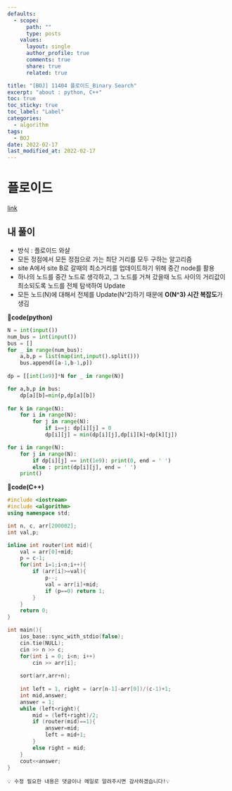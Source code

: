 ```yaml
---
defaults:
  - scope:
      path: ""
      type: posts
    values:
      layout: single
      author_profile: true
      comments: true
      share: true
      related: true

title: "[BOJ] 11404 플로이드_Binary Search"
excerpt: "about : python, C++"
toc: true
toc_sticky: true
toc_label: "Label"
categories:
  - algorithm
tags:
  - BOJ
date: 2022-02-17
last_modified_at: 2022-02-17
---
```


# 플로이드

[link](https://www.acmicpc.net/problem/11404)

## 내 풀이

- 방식 : 플로이드 와샬
- 모든 정점에서 모든 정점으로 가는 최단 거리를 모두 구하는 알고리즘
- site A에서 site B로 갈때의 최소거리를 업데이트하기 위해 중간 node를 활용
- 하나의 노드를 중간 노드로 생각하고, 그 노드를 거쳐 갔을때 노드 사이의 거리값이 최소되도록 노드를 전체 탐색하여 Update
- 모든 노드(N)에 대해서 전체를 Update(N^2)하기 때문에 **O(N^3) 시간 복잡도**가 생김

**📰code(python)**
```python
N = int(input())
num_bus = int(input())
bus = []
for _ in range(num_bus):
    a,b,p = list(map(int,input().split()))
    bus.append([a-1,b-1,p])
    
dp = [[int(1e9)]*N for _ in range(N)]

for a,b,p in bus:
    dp[a][b]=min(p,dp[a][b])
    
for k in range(N):
    for i in range(N):
        for j in range(N):
            if i==j: dp[i][j] = 0
            dp[i][j] = min(dp[i][j],dp[i][k]+dp[k][j])

for i in range(N):
    for j in range(N):
        if dp[i][j] == int(1e9): print(0, end = ' ')
        else : print(dp[i][j], end = ' ')
    print()
```

**📰code(C++)**
```C++
#include <iostream>
#include <algorithm>
using namespace std;

int n, c, arr[200002];
int val,p;

inline int router(int mid){
    val = arr[0]+mid;
    p = c-1;
    for(int i=1;i<n;i++){
        if (arr[i]>=val){
            p--;
            val = arr[i]+mid;
            if (p==0) return 1;
        }
    }
    return 0;
}

int main(){
    ios_base::sync_with_stdio(false);
    cin.tie(NULL);
    cin >> n >> c;
    for(int i = 0; i<n; i++)
        cin >> arr[i];
    
    sort(arr,arr+n);
    
    int left = 1, right = (arr[n-1]-arr[0])/(c-1)+1;
    int mid,answer;
    answer = 1;
    while (left<right){
        mid = (left+right)/2;
        if (router(mid)==1){
            answer=mid;
            left = mid+1;
        }
        else right = mid;
    }
    cout<<answer;
}
```


```
💡 수정 필요한 내용은 댓글이나 메일로 알려주시면 감사하겠습니다!💡 
```
